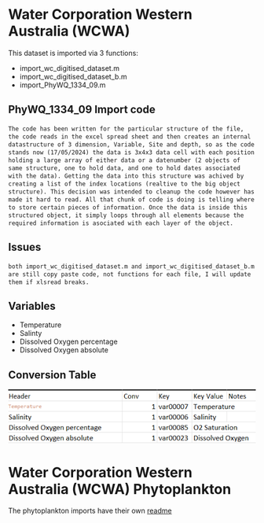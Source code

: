 # Water Corporation Western Australia (WCWA)
This dataset is imported via 3 functions:
 - import_wc_digitised_dataset.m
 - import_wc_digitised_dataset_b.m
 - import_PhyWQ_1334_09.m

## PhyWQ_1334_09 Import code
    The code has been written for the particular structure of the file, the code reads in the excel spread sheet and then creates an internal datastructure of 3 dimension, Variable, Site and depth, so as the code stands now (17/05/2024) the data is 3x4x3 data cell with each position holding a large array of either data or a datenumber (2 objects of same structure, one to hold data, and one to hold dates associated with the data). Getting the data into this structure was achived by creating a list of the index locations (realtive to the big object structure). This decision was intended to cleanup the code however has made it hard to read. All that chunk of code is doing is telling where to store certain pieces of information. Once the data is inside this structured object, it simply loops through all elements because the required information is asociated with each layer of the object.

## Issues
    both import_wc_digitised_dataset.m and import_wc_digitised_dataset_b.m are still copy paste code, not functions for each file, I will update them if xlsread breaks.
    
## Variables
 - Temperature
 - Salinty
 - Dissolved Oxygen percentage
 - Dissolved Oxygen absolute

## Conversion Table
![Conversion Table](./PHYWQConversion.png)

# Water Corporation Western Australia (WCWA) Phytoplankton
The phytoplankton imports have their own [readme](./Phytoplankton/Readme.md)